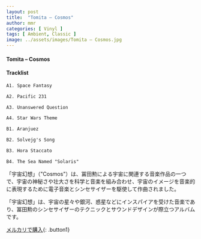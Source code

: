 ```yaml
---
layout: post
title:  "Tomita – Cosmos"
author: mmr
categories: [ Vinyl ]
tags: [ Ambient, Classic ]
image: ../assets/images/Tomita – Cosmos.jpg
---
```


#### Tomita – Cosmos

#### Tracklist
```md
A1. Space Fantasy

A2. Pacific 231

A3. Unanswered Question

A4. Star Wars Theme

B1. Aranjuez

B2. Solvejg's Song

B3. Hora Staccato

B4. The Sea Named "Solaris"
```

「宇宙幻想」（"Cosmos"）は、冨田勲による宇宙に関連する音楽作品の一つで、宇宙の神秘さや壮大さを科学と音楽を組み合わせ、宇宙のイメージを音楽的に表現するために電子音楽とシンセサイザーを駆使して作曲されました。

「宇宙幻想」は、宇宙の星々や銀河、惑星などにインスパイアを受けた音楽であり、冨田勲のシンセサイザーのテクニックとサウンドデザインが際立つアルバムです。

[メルカリで購入](https://jp.mercari.com/item/m33587379551){: .button1}


